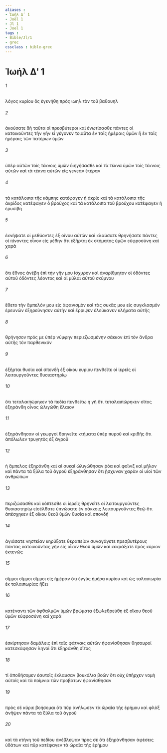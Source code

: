 ```yaml
---
aliases : 
- Ἰωήλ Δʹ 1
- Joël 1
- Jl 1
- Joel 1
tags : 
- Bible/Jl/1
- grec
cssclass : bible-grec
---
```


# Ἰωήλ Δʹ 1

###### 1
λόγος κυρίου ὃς ἐγενήθη πρὸς ιωηλ τὸν τοῦ βαθουηλ
###### 2
ἀκούσατε δὴ ταῦτα οἱ πρεσβύτεροι καὶ ἐνωτίσασθε πάντες οἱ κατοικοῦντες τὴν γῆν εἰ γέγονεν τοιαῦτα ἐν ταῖς ἡμέραις ὑμῶν ἢ ἐν ταῖς ἡμέραις τῶν πατέρων ὑμῶν
###### 3
ὑπὲρ αὐτῶν τοῖς τέκνοις ὑμῶν διηγήσασθε καὶ τὰ τέκνα ὑμῶν τοῖς τέκνοις αὐτῶν καὶ τὰ τέκνα αὐτῶν εἰς γενεὰν ἑτέραν
###### 4
τὰ κατάλοιπα τῆς κάμπης κατέφαγεν ἡ ἀκρίς καὶ τὰ κατάλοιπα τῆς ἀκρίδος κατέφαγεν ὁ βροῦχος καὶ τὰ κατάλοιπα τοῦ βρούχου κατέφαγεν ἡ ἐρυσίβη
###### 5
ἐκνήψατε οἱ μεθύοντες ἐξ οἴνου αὐτῶν καὶ κλαύσατε θρηνήσατε πάντες οἱ πίνοντες οἶνον εἰς μέθην ὅτι ἐξῆρται ἐκ στόματος ὑμῶν εὐφροσύνη καὶ χαρά
###### 6
ὅτι ἔθνος ἀνέβη ἐπὶ τὴν γῆν μου ἰσχυρὸν καὶ ἀναρίθμητον οἱ ὀδόντες αὐτοῦ ὀδόντες λέοντος καὶ αἱ μύλαι αὐτοῦ σκύμνου
###### 7
ἔθετο τὴν ἄμπελόν μου εἰς ἀφανισμὸν καὶ τὰς συκᾶς μου εἰς συγκλασμόν ἐρευνῶν ἐξηρεύνησεν αὐτὴν καὶ ἔρριψεν ἐλεύκανεν κλήματα αὐτῆς
###### 8
θρήνησον πρός με ὑπὲρ νύμφην περιεζωσμένην σάκκον ἐπὶ τὸν ἄνδρα αὐτῆς τὸν παρθενικόν
###### 9
ἐξῆρται θυσία καὶ σπονδὴ ἐξ οἴκου κυρίου πενθεῖτε οἱ ἱερεῖς οἱ λειτουργοῦντες θυσιαστηρίῳ
###### 10
ὅτι τεταλαιπώρηκεν τὰ πεδία πενθείτω ἡ γῆ ὅτι τεταλαιπώρηκεν σῖτος ἐξηράνθη οἶνος ὠλιγώθη ἔλαιον
###### 11
ἐξηράνθησαν οἱ γεωργοί θρηνεῖτε κτήματα ὑπὲρ πυροῦ καὶ κριθῆς ὅτι ἀπόλωλεν τρυγητὸς ἐξ ἀγροῦ
###### 12
ἡ ἄμπελος ἐξηράνθη καὶ αἱ συκαῖ ὠλιγώθησαν ῥόα καὶ φοῖνιξ καὶ μῆλον καὶ πάντα τὰ ξύλα τοῦ ἀγροῦ ἐξηράνθησαν ὅτι ᾔσχυναν χαρὰν οἱ υἱοὶ τῶν ἀνθρώπων
###### 13
περιζώσασθε καὶ κόπτεσθε οἱ ἱερεῖς θρηνεῖτε οἱ λειτουργοῦντες θυσιαστηρίῳ εἰσέλθατε ὑπνώσατε ἐν σάκκοις λειτουργοῦντες θεῷ ὅτι ἀπέσχηκεν ἐξ οἴκου θεοῦ ὑμῶν θυσία καὶ σπονδή
###### 14
ἁγιάσατε νηστείαν κηρύξατε θεραπείαν συναγάγετε πρεσβυτέρους πάντας κατοικοῦντας γῆν εἰς οἶκον θεοῦ ὑμῶν καὶ κεκράξατε πρὸς κύριον ἐκτενῶς
###### 15
οἴμμοι οἴμμοι οἴμμοι εἰς ἡμέραν ὅτι ἐγγὺς ἡμέρα κυρίου καὶ ὡς ταλαιπωρία ἐκ ταλαιπωρίας ἥξει
###### 16
κατέναντι τῶν ὀφθαλμῶν ὑμῶν βρώματα ἐξωλεθρεύθη ἐξ οἴκου θεοῦ ὑμῶν εὐφροσύνη καὶ χαρά
###### 17
ἐσκίρτησαν δαμάλεις ἐπὶ ταῖς φάτναις αὐτῶν ἠφανίσθησαν θησαυροί κατεσκάφησαν ληνοί ὅτι ἐξηράνθη σῖτος
###### 18
τί ἀποθήσομεν ἑαυτοῖς ἔκλαυσαν βουκόλια βοῶν ὅτι οὐχ ὑπῆρχεν νομὴ αὐτοῖς καὶ τὰ ποίμνια τῶν προβάτων ἠφανίσθησαν
###### 19
πρὸς σέ κύριε βοήσομαι ὅτι πῦρ ἀνήλωσεν τὰ ὡραῖα τῆς ἐρήμου καὶ φλὸξ ἀνῆψεν πάντα τὰ ξύλα τοῦ ἀγροῦ
###### 20
καὶ τὰ κτήνη τοῦ πεδίου ἀνέβλεψαν πρὸς σέ ὅτι ἐξηράνθησαν ἀφέσεις ὑδάτων καὶ πῦρ κατέφαγεν τὰ ὡραῖα τῆς ἐρήμου

